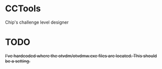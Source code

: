 # CCTools
Chip's challenge level designer

# TODO
~~I've hardcoded where the otvdm/otvdmw.exe files are located. This should be a setting.~~
